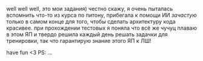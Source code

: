 well well well, это мои задания)
честно скажу, я очень пыталась вспомнить что-то из курса по питону, прибегала к помощи ИИ *зачастую* только в самом конце для того, 
чтобы сделать архитектуру кода красивее. 
при прохождении тестовых я поняла что всё же чучуц плаваю в этом ЯП и твердо решила каждый день решать задачки для тренировки,
так что гарантирую знание этого ЯП к ЛШ!

have fun <3
PS: ...
